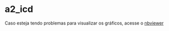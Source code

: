 # a2_icd

Caso esteja tendo problemas para visualizar os gráficos, acesse o <a href="https://nbviewer.jupyter.org/github/viniciushedler/a2_icd/blob/826abf29578f922fc42f650ccccb321822af93bc/A2%20ICD%20Vinicius%20Hedler.ipynb">nbviewer</a>
